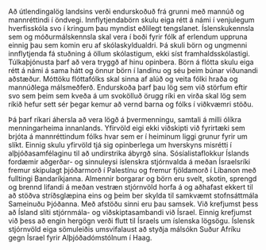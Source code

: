 Að útlendingalög landsins verði endurskoðuð frá grunni með mannúð og mannréttindi í öndvegi. Innflytjendabörn skulu eiga rétt á námi í venjulegum hverfisskóla svo í kringum þau myndist eðlilegt tengslanet. Íslenskukennsla sem og móðurmálskennsla skal vera í boði fyrir fólk af erlendum uppruna einnig þau sem komin eru af skólaskyldualdri. Þá skuli börn og ungmenni innflytjenda fá stuðning á öllum skólastigum, ekki síst framhaldsskólastigi. Túlkaþjónusta þarf að vera tryggð af hinu opinbera. Börn á flótta skulu eiga rétt á námi á sama hátt og önnur börn í landinu og séu þeim búnar viðunandi aðstæður. Móttöku flóttafólks skal sinna af alúð og veita fólki hraða og mannúðlega málsmeðferð. Endurskoða þarf þau lög sem við störfum eftir svo sem þeim sem kveða á um svokölluð örugg ríki en virða skal lög sem ríkið hefur sett sér þegar kemur að vernd barna og fólks í viðkvæmri stöðu.

Þá þarf ríkari áhersla að vera lögð á þvermenningu, samtali á milli ólíkra menningarheima innanlands. Yfirvöld eigi ekki viðskipti við fyrirtæki sem brjóta á mannréttindum fólks hvar sem er í heiminum liggi grunur fyrir um slíkt. Einnig skulu yfirvöld tjá sig opinberlega um hverskyns misrétti í alþjóðasamfélaginu til að undirstrika ábyrgð sína. Sósíalistaflokkur Íslands fordæmir aðgerðar- og sinnuleysi íslenskra stjórnvalda á meðan Ísraelsríki fremur skipulagt þjóðarmorð í Palestínu og fremur fjöldamorð í Líbanon með fulltingi Bandaríkjanna. Almennir borgarar og börn eru svelt, skotin, sprengd og brennd lifandi á meðan vestræn stjórnvöld horfa á og aðhafast ekkert til að stöðva stríðsglæpina eins og þeim ber skylda til samkvæmt stofnsáttmála Sameinuðu Þjóðanna. Með afstöðu sinni eru þau samsek. Við krefjumst þess að Ísland slíti stjórnmála- og viðskiptasambandi við Ísrael. Einnig krefjumst við þess að engin hergögn verði flutt til Ísraels um íslenska lögsögu. Íslensk stjórnvöld eiga sömuleiðis umsvifalaust að styðja málsókn Suður Afríku gegn Ísrael fyrir Alþjóðadómstólnum í Haag.
